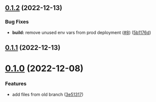 ## [0.1.2](https://github.com/bcgov/nr-spar-backend/compare/v0.1.1...v0.1.2) (2022-12-13)


### Bug Fixes

* **build:** remove unused env vars from prod deployment ([#8](https://github.com/bcgov/nr-spar-backend/issues/8)) ([5b1176d](https://github.com/bcgov/nr-spar-backend/commit/5b1176d8ecd40729152332dd11ecf102a480ec77))



## [0.1.1](https://github.com/bcgov/nr-spar-backend/compare/v0.1.0...v0.1.1) (2022-12-13)



# [0.1.0](https://github.com/bcgov/nr-spar-backend/compare/3e51317af6c72b037b3b66e9f3e38942ff388620...v0.1.0) (2022-12-08)


### Features

* add files from old branch ([3e51317](https://github.com/bcgov/nr-spar-backend/commit/3e51317af6c72b037b3b66e9f3e38942ff388620))



